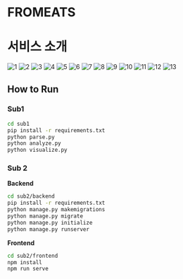# FROMEATS

# 서비스 소개

![1](./meta_description/1.JPG)
![2](./meta_description/2.JPG)
![3](./meta_description/3.JPG)
![4](./meta_description/4.JPG)
![5](./meta_description/5.JPG)
![6](./meta_description/6.JPG)
![7](./meta_description/7.JPG)
![8](./meta_description/8.JPG)
![9](./meta_description/9.JPG)
![10](./meta_description/10.JPG)
![11](./meta_description/11.JPG)
![12](./meta_description/12.JPG)
![13](./meta_description/13.JPG)


## How to Run

### Sub1

```sh
cd sub1
pip install -r requirements.txt
python parse.py
python analyze.py
python visualize.py
```

### Sub 2

**Backend**

```sh
cd sub2/backend
pip install -r requirements.txt
python manage.py makemigrations
python manage.py migrate
python manage.py initialize
python manage.py runserver
```

**Frontend**

```sh
cd sub2/frontend
npm install
npm run serve
```

